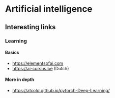 # Artificial intelligence

## Interesting links
### Learning

#### Basics
- https://elementsofai.com
- https://ai-cursus.be (Dutch)

#### More in depth
- https://atcold.github.io/pytorch-Deep-Learning/

